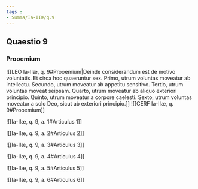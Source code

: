 ```yaml
---
tags : 
- Summa/Ia-IIæ/q.9
---
```


## Quaestio 9

### Prooemium

![[LEO Ia-IIæ, q. 9#Prooemium|Deinde considerandum est de motivo voluntatis. Et circa hoc quaeruntur sex. Primo, utrum voluntas moveatur ab intellectu. Secundo, utrum moveatur ab appetitu sensitivo. Tertio, utrum voluntas moveat seipsam. Quarto, utrum moveatur ab aliquo exteriori principio. Quinto, utrum moveatur a corpore caelesti. Sexto, utrum voluntas moveatur a solo Deo, sicut ab exteriori principio.]]
![[CERF Ia-IIæ, q. 9#Prooemium]]

![[Ia-IIæ, q. 9, a. 1#Articulus 1]]

![[Ia-IIæ, q. 9, a. 2#Articulus 2]]

![[Ia-IIæ, q. 9, a. 3#Articulus 3]]

![[Ia-IIæ, q. 9, a. 4#Articulus 4]]

![[Ia-IIæ, q. 9, a. 5#Articulus 5]]

![[Ia-IIæ, q. 9, a. 6#Articulus 6]]

